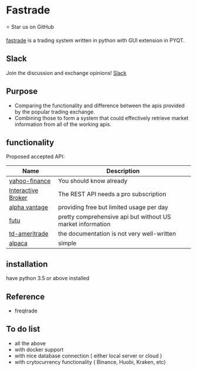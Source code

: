 Fastrade
======================

:star: Star us on GitHub 

[fastrade](https://github.com/AronWater/fastrade/) is a trading system written in python with GUI extension in PYQT. 

## Slack
Join the discussion and exchange opinions!  [Slack](https://join.slack.com/t/fastrade/shared_invite/zt-eldmclmc-Jf~lo2kf~6q6eacR93n2ag)


## Purpose 
- Comparing the functionality and difference between the apis provided by the popular trading exchange.
- Combining those to form a system that could effectively retrieve market information from all of the working apis. 

## functionality 
Proposed accepted API:


| Name | Description |
| --- | --- |
| [yahoo-finance](https://finance.yahoo.com/quotes/API,Documentation/view/v1)   |    You should know already |
| [Interactive Broker](http://interactivebrokers.github.io/tws-api/)  |   The REST API needs a pro subscription|
| [alpha vantage](https://www.alphavantage.co/)    |      providing free but limited usage per day|
| [futu](https://futunnopen.github.io/futu-api-doc/intro/intro.html)     |         pretty comprehensive api but without US market information|
|[td-ameritrade](https://developer.tdameritrade.com/apis)    | the documentation is not very well-written|
|[alpaca](https://alpaca.markets/)      |   simple|



## installation
have python 3.5 or above installed


## Reference
* freqtrade 



## To do list
* all the above
* with docker support 
* with nice database connection ( either local server or cloud )
* with crytocurrency functionality ( Binance, Huobi, Kraken, etc)

